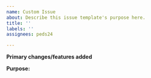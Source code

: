 ```yaml
---
name: Custom Issue
about: Describe this issue template's purpose here.
title: ''
labels: ''
assignees: peds24

---
```


**Primary changes/features added**

**Purpose:**
